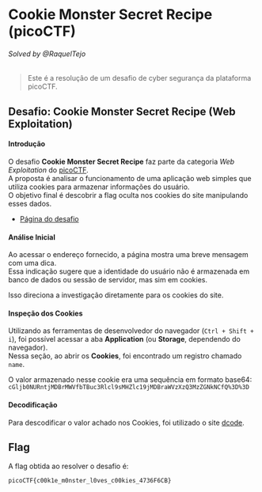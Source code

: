 # Cookie Monster Secret Recipe (picoCTF)  
###### Solved by @RaquelTejo
> Este é a resolução de um desafio de cyber segurança da plataforma picoCTF.  

## Desafio: Cookie Monster Secret Recipe (Web Exploitation)  
#### Introdução  

O desafio **Cookie Monster Secret Recipe** faz parte da categoria *Web Exploitation* do [picoCTF](https://picoctf.org/).  
A proposta é analisar o funcionamento de uma aplicação web simples que utiliza cookies para armazenar informações do usuário.  
O objetivo final é descobrir a flag oculta nos cookies do site manipulando esses dados.  

- [Página do desafio](http://verbal-sleep.picoctf.net:58340)  

#### Análise Inicial  

Ao acessar o endereço fornecido, a página mostra uma breve mensagem com uma dica.  
Essa indicação sugere que a identidade do usuário não é armazenada em banco de dados ou sessão de servidor, mas sim em cookies.  

Isso direciona a investigação diretamente para os cookies do site.  

#### Inspeção dos Cookies  

Utilizando as ferramentas de desenvolvedor do navegador (`Ctrl + Shift + i`), foi possível acessar a aba **Application** (ou **Storage**, dependendo do navegador).  
Nessa seção, ao abrir os **Cookies**, foi encontrado um registro chamado `name`.  

O valor armazenado nesse cookie era uma sequência em formato base64:  `cGljb0NURntjMDBrMWVfbTBuc3Rlcl9sMHZlc19jMDBraWVzXzQ3MzZGNkNCfQ%3D%3D`

#### Decodificação 

Para descodificar o valor achado nos Cookies, foi utilizado o site [dcode](https://www.dcode.fr/code-base-64).

## Flag

A flag obtida ao resolver o desafio é:

    picoCTF{c00k1e_m0nster_l0ves_c00kies_4736F6CB}


